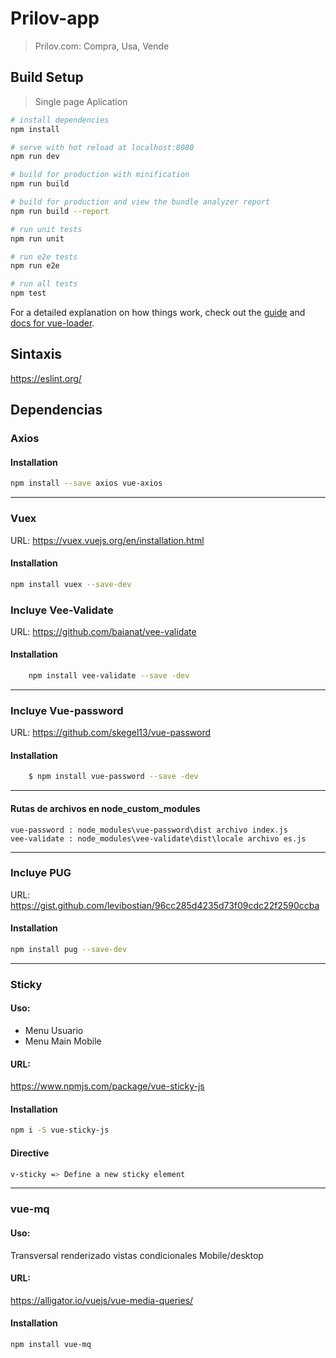 # Prilov-app 
> Prilov.com: Compra, Usa, Vende

## Build Setup
> Single page Aplication

``` bash
# install dependencies
npm install

# serve with hot reload at localhost:8080
npm run dev

# build for production with minification
npm run build

# build for production and view the bundle analyzer report
npm run build --report

# run unit tests
npm run unit

# run e2e tests
npm run e2e

# run all tests
npm test
```

For a detailed explanation on how things work, check out the [guide](http://vuejs-templates.github.io/webpack/) and [docs for vue-loader](http://vuejs.github.io/vue-loader).

## Sintaxis
https://eslint.org/

## Dependencias

### Axios
#### Installation
``` bash
npm install --save axios vue-axios
```
---
### Vuex
URL: https://vuex.vuejs.org/en/installation.html
#### Installation
``` bash
npm install vuex --save-dev
```   
### Incluye Vee-Validate
URL: https://github.com/baianat/vee-validate
#### Installation
``` bash
    npm install vee-validate --save -dev
```
---
### Incluye Vue-password
URL: https://github.com/skegel13/vue-password
#### Installation
``` bash
    $ npm install vue-password --save -dev
```
---
#### Rutas de archivos en node_custom_modules
    vue-password : node_modules\vue-password\dist archivo index.js
    vee-validate : node_modules\vee-validate\dist\locale archivo es.js

---
### Incluye PUG
URL: https://gist.github.com/levibostian/96cc285d4235d73f09cdc22f2590ccba
#### Installation
``` bash
npm install pug --save-dev
```
---
### Sticky
#### Uso:
* Menu Usuario
* Menu Main Mobile
#### URL:
https://www.npmjs.com/package/vue-sticky-js
#### Installation
``` bash
npm i -S vue-sticky-js
```
#### Directive
``` bash
v-sticky => Define a new sticky element
```
---
### vue-mq
#### Uso:
Transversal renderizado vistas condicionales 
Mobile/desktop
#### URL:
https://alligator.io/vuejs/vue-media-queries/
#### Installation
``` bash
npm install vue-mq
```